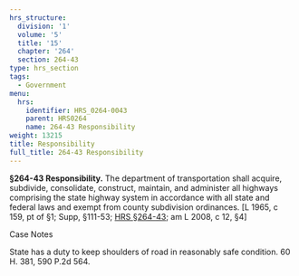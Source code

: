 ```yaml
---
hrs_structure:
  division: '1'
  volume: '5'
  title: '15'
  chapter: '264'
  section: 264-43
type: hrs_section
tags:
  - Government
menu:
  hrs:
    identifier: HRS_0264-0043
    parent: HRS0264
    name: 264-43 Responsibility
weight: 13215
title: Responsibility
full_title: 264-43 Responsibility
---
```

**§264-43 Responsibility.** The department of transportation shall acquire, subdivide, consolidate, construct, maintain, and administer all highways comprising the state highway system in accordance with all state and federal laws and exempt from county subdivision ordinances. [L 1965, c 159, pt of §1; Supp, §111-53; [HRS §264-43](/title-15/chapter-264/section-264-43/); am L 2008, c 12, §4]

Case Notes

State has a duty to keep shoulders of road in reasonably safe condition. 60 H. 381, 590 P.2d 564.